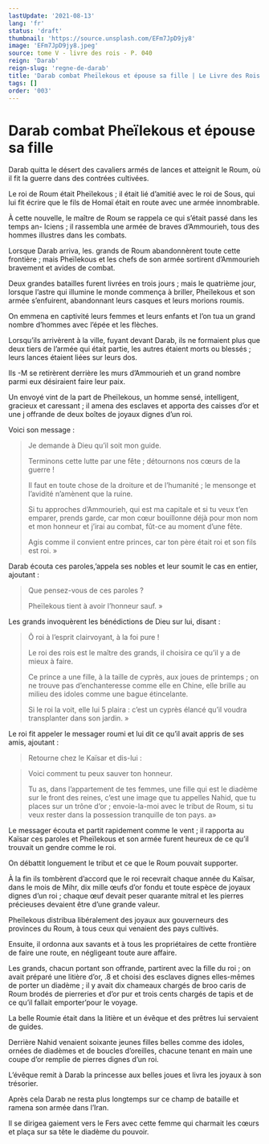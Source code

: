 ```yaml
---
lastUpdate: '2021-08-13'
lang: 'fr'
status: 'draft'
thumbnail: 'https://source.unsplash.com/EFm7JpD9jy8'
image: 'EFm7JpD9jy8.jpeg'
source: tome V - livre des rois - P. 040
reign: 'Darab'
reign-slug: 'regne-de-darab'
title: 'Darab combat Pheïlekous et épouse sa fille | Le Livre des Rois | Shâhnâmeh'
tags: []
order: '003'
---
```


<!-- LTeX: language=fr -->

# Darab combat Pheïlekous et épouse sa fille

Darab quitta le désert des cavaliers armés de lances et atteignit le Roum, où il fit la guerre dans des contrées cultivées.

Le roi de Roum était Pheïlekous ; il était lié d’amitié avec le roi de Sous, qui lui fit écrire que le fils de Homaï était en route avec une armée innombrable.

À cette nouvelle, le maître de Roum se rappela ce qui s’était passé dans les temps an-
Iciens ; il rassembla une armée de braves d’Ammourieh, tous des hommes illustres dans les combats.

Lorsque Darab arriva, les. grands de Roum abandonnèrent toute cette frontière ; mais Pheïlekous et les chefs de son armée sortirent d’Ammourieh bravement et avides de combat.

Deux grandes batailles furent livrées en trois jours ; mais le quatrième jour, lorsque l’astre qui illumine le monde commença à briller, Pheïlekous et son armée s’enfuirent, abandonnant leurs casques et leurs morions roumis.

On emmena en captivité leurs femmes et leurs enfants et l’on tua un grand nombre d’hommes avec l’épée et les flèches.

Lorsqu’ils arrivèrent à la ville, fuyant devant Darab, ils ne formaient plus que deux tiers de l’armée qui était partie, les autres étaient morts ou blessés ; leurs lances étaient liées sur leurs dos.

Ils
-M se retirèrent derrière les murs d’Ammourieh et un grand nombre parmi eux désiraient faire leur paix.

Un envoyé vint de la part de Pheïlekous, un homme sensé, intelligent, gracieux et caressant ; il amena des esclaves et apporta des caisses d’or et une j offrande de deux boîtes de joyaux dignes d’un roi.

Voici son message :

> Je demande à Dieu qu’il soit mon guide.
>
> Terminons cette lutte par une fête ; détournons nos cœurs de la guerre !
>
> Il faut en toute chose de la droiture et de l’humanité ; le mensonge et l’avidité n’amènent que la ruine.
>
> Si tu approches d’Ammourieh, qui est ma capitale et si tu veux t’en emparer, prends garde, car mon cœur bouillonne déjà pour mon nom et mon honneur et j’irai au combat, fût-ce au moment d’une fête.
>
> Agis comme il convient entre princes, car ton père était roi et son fils est roi. »

Darab écouta ces paroles,’appela ses nobles et leur soumit le cas en entier, ajoutant :

> Que pensez-vous de ces paroles ?
>
> Pheïlekous tient à avoir l’honneur sauf. »

Les grands invoquèrent les bénédictions de Dieu sur lui, disant :

> Ô roi à l’esprit clairvoyant, à la foi pure !
>
> Le roi des rois est le maître des grands, il choisira ce qu’il y a de mieux à faire.
>
> Ce prince a une fille, à la taille de cyprès, aux joues de printemps ; on ne trouve pas d’enchanteresse comme elle en Chine, elle brille au milieu des idoles comme une bague étincelante.
>
> Si le roi la voit, elle lui
5 plaira : c’est un cyprès élancé qu’il voudra transplanter dans son jardin. »

Le roi fit appeler le messager roumi et lui dit ce qu’il avait appris de ses amis, ajoutant :

> Retourne chez le Kaïsar et dis-lui :

> Voici comment tu peux sauver ton honneur.
>
> Tu as, dans l’appartement de tes femmes, une fille qui est le diadème sur le front des reines, c’est une image que tu appelles Nahid, que tu places sur un trône d’or ; envoie-la-moi avec le tribut de Roum, si tu veux rester dans la possession tranquille de ton pays. a»

Le messager écouta et partit rapidement comme le vent ; il rapporta au Kaïsar ces paroles et Pheïlekous et son armée furent heureux de ce qu’il trouvait un gendre comme le roi.

On débattit longuement le tribut et ce que le Roum pouvait supporter.

À la fin ils tombèrent d’accord que le roi recevrait chaque année du Kaïsar, dans le mois de Mihr, dix mille œufs d’or fondu et toute espèce de joyaux dignes d’un roi ; chaque œuf devait peser quarante mitral et les pierres précieuses devaient être d’une grande valeur.

Pheïlekous distribua libéralement des joyaux aux gouverneurs des provinces du Roum, à tous ceux qui venaient des pays cultivés.

Ensuite, il ordonna aux savants et à tous les propriétaires de cette frontière de faire une route, en négligeant toute aure affaire.

Les grands, chacun portant son offrande, partirent avec la fille du roi ; on avait préparé une litière d’or, .8 et choisi des esclaves dignes elles-mêmes de porter un diadème ; il y avait dix chameaux chargés de broo caris de Roum brodés de pierreries et d’or pur et trois cents chargés de tapis et de ce qu’il fallait emporter’pour le voyage.

La belle Roumie était dans la litière et un évêque et des prêtres lui servaient de guides.

Derrière Nahid venaient soixante jeunes filles belles comme des idoles, ornées de diadèmes et de boucles d’oreilles, chacune tenant en main une coupe d’or remplie de pierres dignes d’un roi.

L’évêque remit à Darab la princesse aux belles joues et livra les joyaux à son trésorier.

Après cela Darab ne resta plus longtemps sur ce champ de bataille et ramena son armée dans l’Iran.

Il se dirigea gaiement vers le Fers avec cette femme qui charmait les cœurs et plaça sur sa tête le diadème du pouvoir.
